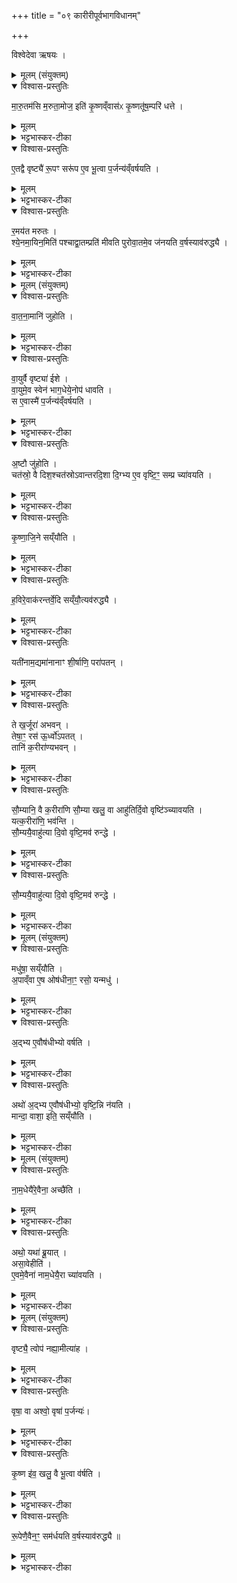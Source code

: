 +++
title = "०९ कारीरीपूर्वभागविधानम्"

+++

विश्वेदेवा ऋषयः ।
<details><summary>मूलम् (संयुक्तम्)</summary>

मा॒रु॒तम॑सि म॒रुता॒मोज॒ इति॑ कृ॒ष्णव्ँवास॑ᳵ कृ॒ष्णतू॑ष॒म्परि॑ धत्त ए॒तद्वै वृष्ट्यै॑ रू॒पꣳ सरू॑प ए॒व भू॒त्वा प॒र्जन्य॑व्ँवर्षयति र॒मय॑त मरुतश्श्ये॒नमा॒यिन॒मिति॑ पश्चाद्वा॒तम्प्रति॑ मीवति पुरोवा॒तमे॒व ज॑नयति व॒र्षस्याव॑रुद्ध्यै
</details>

<details open><summary>विश्वास-प्रस्तुतिः</summary>

मा॒रु॒तम॑सि म॒रुता॒मोज॒ इति॑ कृ॒ष्णव्ँवास॑ᳵ कृ॒ष्णतू॑ष॒म्परि॑ धत्ते ।  
</details>

<details><summary>मूलम्</summary>

मा॒रु॒तम॑सि म॒रुता॒मोज॒ इति॑ कृ॒ष्णव्ँवास॑ᳵ कृ॒ष्णतू॑ष॒म्परि॑ धत्ते ।  
</details>

<details><summary>भट्टभास्कर-टीका</summary>

1अथ 'मारुतमस्ति' इत्यादीनां करीरीमन्त्राणां ब्राह्मणम् - मारुतमसीत्यादि ॥ कृष्णतूषं कृष्णदशान्तं (उदकं) कृष्णं वासो यजमानः परिधत्ते ।
</details>

<details open><summary>विश्वास-प्रस्तुतिः</summary>

ए॒तद्वै वृष्ट्यै॑ रू॒पꣳ सरू॑प ए॒व भू॒त्वा प॒र्जन्य॑व्ँवर्षयति ।  
</details>

<details><summary>मूलम्</summary>

ए॒तद्वै वृष्ट्यै॑ रू॒पꣳ सरू॑प ए॒व भू॒त्वा प॒र्जन्य॑व्ँवर्षयति ।  
</details>

<details><summary>भट्टभास्कर-टीका</summary>

एतत्कृष्णं वासः वृष्ट्यै वृष्ट्या रूपं ; ततश्च पर्जन्यसमानरूपो भूत्वा पर्जन्यं वर्षयति ।
</details>

<details open><summary>विश्वास-प्रस्तुतिः</summary>

र॒मय॑त मरुतः ।  
श्ये॒नमा॒यिन॒मिति॑ पश्चाद्वा॒तम्प्रति॑ मीवति पुरोवा॒तमे॒व ज॑नयति व॒र्षस्याव॑रुद्ध्यै ।
</details>

<details><summary>मूलम्</summary>

र॒मय॑त मरुतः ।  
श्ये॒नमा॒यिन॒मिति॑ पश्चाद्वा॒तम्प्रति॑ मीवति पुरोवा॒तमे॒व ज॑नयति व॒र्षस्याव॑रुद्ध्यै ।
</details>

<details><summary>भट्टभास्कर-टीका</summary>

रमयतेत्यादि । पश्चाद्वातं अपरस्यां दिशि आगच्छन्तं वातं प्रतिमीवति प्रतिनिवर्तयति वर्षप्रतिकूलमपि पुरोवातं पूर्वस्या दिशि आगच्छन्तं वातं वर्षानुकूलं जनयत्येव । तस्य वर्षस्यावरुद्ध्यै भवति । मीव स्थौल्ये । प्रतिमीवति क्षीयमाणं करोतीति यावत् ॥
</details>

<details><summary>मूलम् (संयुक्तम्)</summary>

वातना॒मानि॑ जुहोति वा॒युर्वै वृष्ट्या॑ ईशे वा॒युमे॒व स्वेन॑ भाग॒धेये॒नोप॑ धावति॒ स ए॒वास्मै॑ प॒र्जन्य॑व्ँवर्षयत्य॒ष्टौ [23] जु॒हो॒ति॒ चत॑स्रो॒ वै दिश॒श्चत॑स्रोऽवान्तरदि॒शा दि॒ग्भ्य ए॒व वृष्टि॒ꣳ॒ सम्प्र च्या॑वयति कृष्णाजि॒ने सय्ँयौ॑ति ह॒विरे॒वाक॑रन्तर्वे॒दि सय्ँयौ॒त्यव॑रुद्ध्यै॒ यती॑नाम॒द्यमा॑नानाꣳ शी॒र्षाणि॒ परा॑पत॒न्ते ख॒र्जूरा॑ अभव॒न्तेषा॒ꣳ॒ रस॑ ऊ॒र्ध्वो॑ऽपत॒त्तानि॑ क॒रीरा॑ण्यभवन्त्सौ॒म्यानि॒ वै क॒रीरा॑णि सौ॒म्या खलु॒ वा आहु॑तिर्दि॒वो वृष्टि॑ञ्च्यावयति॒ यत्क॒रीरा॑णि॒ भव॑न्ति [24]  सौ॒म्ययै॒वाहु॑त्या दि॒वो वृष्टि॒मव॑ रुन्द्धे
</details>

<details open><summary>विश्वास-प्रस्तुतिः</summary>

वा॒त॒ना॒मानि॑ जुहोति ।  
</details>

<details><summary>मूलम्</summary>

वा॒त॒ना॒मानि॑ जुहोति ।  
</details>

<details><summary>भट्टभास्कर-टीका</summary>

2वातनामानीति ॥ 'पुरोवातो वर्षन्' इत्यादीन्यष्टौ ।
</details>

<details open><summary>विश्वास-प्रस्तुतिः</summary>

वा॒युर्वै वृष्ट्या॑ ईशे ।  
वा॒युमे॒व स्वेन॑ भाग॒धेये॒नोप॑ धावति ।  
स ए॒वास्मै॑ प॒र्जन्य॑व्ँवर्षयति ।  
</details>

<details><summary>मूलम्</summary>

वा॒युर्वै वृष्ट्या॑ ईशे ।  
वा॒युमे॒व स्वेन॑ भाग॒धेये॒नोप॑ धावति ।  
स ए॒वास्मै॑ प॒र्जन्य॑व्ँवर्षयति ।  
</details>

<details><summary>भट्टभास्कर-टीका</summary>

ईश इति । 'लोपस्त आत्मनेपदेषु' इति तलोपः ।
</details>

<details open><summary>विश्वास-प्रस्तुतिः</summary>

अ॒ष्टौ जु॑होति ।   
चत॑स्रो॒ वै दिश॒श्चत॑स्रोऽवान्तरदि॒शा दि॒ग्भ्य ए॒व वृष्टि॒ꣳ॒ सम्प्र च्या॑वयति ।  
</details>

<details><summary>मूलम्</summary>

अ॒ष्टौ जु॑होति ।   
चत॑स्रो॒ वै दिश॒श्चत॑स्रोऽवान्तरदि॒शा दि॒ग्भ्य ए॒व वृष्टि॒ꣳ॒ सम्प्र च्या॑वयति ।  
</details>

<details><summary>भट्टभास्कर-टीका</summary>

अष्टावित्यादि । गतम् ।
</details>

<details open><summary>विश्वास-प्रस्तुतिः</summary>

कृ॒ष्णा॒जि॒ने सय्ँयौ॑ति ।  
</details>

<details><summary>मूलम्</summary>

कृ॒ष्णा॒जि॒ने सय्ँयौ॑ति ।  
</details>

<details><summary>भट्टभास्कर-टीका</summary>

कृष्णाजिने संयौतीति । अन्तर्वेदि कृष्णाजिने मधुषा करीरसक्तून् संयौतीति ।
</details>

<details open><summary>विश्वास-प्रस्तुतिः</summary>

ह॒विरे॒वाक॑रन्तर्वे॒दि सय्ँयौ॒त्यव॑रुद्ध्यै ।  
</details>

<details><summary>मूलम्</summary>

ह॒विरे॒वाक॑रन्तर्वे॒दि सय्ँयौ॒त्यव॑रुद्ध्यै ।  
</details>

<details><summary>भट्टभास्कर-टीका</summary>

हविरेवाकः अकार्षीत् करोति । छान्दसो लुङ्, 'मन्त्रे घस' इति च्लेर्लुक् । अन्तर्वेदि संयवनं वर्षस्यावरोधनाय भवति ।
</details>

<details open><summary>विश्वास-प्रस्तुतिः</summary>

यती॑नाम॒द्यमा॑नानाꣳ शी॒र्षाणि॒ परा॑पतन् ।
</details>

<details><summary>मूलम्</summary>

यती॑नाम॒द्यमा॑नानाꣳ शी॒र्षाणि॒ परा॑पतन् ।
</details>

<details><summary>भट्टभास्कर-टीका</summary>

यतीनामिति । प्राणिनां यातयितारो रक्षोवीशेषाः यतयः तेषां षालावृकैरद्यमानानाम् । यदाह – 'इन्द्रो यतीन् सालावृकेभ्यः' इत्यादि ।
</details>

<details open><summary>विश्वास-प्रस्तुतिः</summary>

ते ख॒र्जूरा॑ अभवन् ।  
तेषा॒ꣳ॒ रस॑ ऊ॒र्ध्वो॑ऽपतत् ।  
तानि॑ क॒रीरा॑ण्यभवन् ।   
</details>

<details><summary>मूलम्</summary>

ते ख॒र्जूरा॑ अभवन् ।  
तेषा॒ꣳ॒ रस॑ ऊ॒र्ध्वो॑ऽपतत् ।  
तानि॑ क॒रीरा॑ण्यभवन् ।   
</details>

<details><summary>भट्टभास्कर-टीका</summary>

खर्जूराः महातालाः तत्फलानि करीराणि ।
</details>

<details open><summary>विश्वास-प्रस्तुतिः</summary>

सौ॒म्यानि॒ वै क॒रीरा॑णि सौ॒म्या खलु॒ वा आहु॑तिर्दि॒वो वृष्टि॑ञ्च्यावयति ।  
यत्क॒रीरा॑णि॒ भव॑न्ति ।  
सौ॒म्ययै॒वाहु॑त्या दि॒वो वृष्टि॒मव॑ रुन्द्धे ।
</details>

<details><summary>मूलम्</summary>

सौ॒म्यानि॒ वै क॒रीरा॑णि सौ॒म्या खलु॒ वा आहु॑तिर्दि॒वो वृष्टि॑ञ्च्यावयति ।  
यत्क॒रीरा॑णि॒ भव॑न्ति ।  
सौ॒म्ययै॒वाहु॑त्या दि॒वो वृष्टि॒मव॑ रुन्द्धे ।
</details>

<details><summary>भट्टभास्कर-टीका</summary>

सौम्यानीति । रसपरिणामत्वात् ।
</details>

<details open><summary>विश्वास-प्रस्तुतिः</summary>

सौ॒म्ययै॒वाहु॑त्या दि॒वो वृष्टि॒मव॑ रुन्द्धे ।
</details>

<details><summary>मूलम्</summary>

सौ॒म्ययै॒वाहु॑त्या दि॒वो वृष्टि॒मव॑ रुन्द्धे ।
</details>

<details><summary>भट्टभास्कर-टीका</summary>

सौम्येति । सौम्यैव हि दिवो वृष्टिं च्यावयितुं शक्नोति । गतमन्यत् ॥
</details>

<details><summary>मूलम् (संयुक्तम्)</summary>

मधु॑षा॒ सय्ँयौ॑त्य॒पाव्ँवा ए॒ष ओष॑धीना॒ꣳ॒ रसो॒ यन्मध्व॒द्भ्य ए॒वौष॑धीभ्यो वर्ष॒त्यथो॑ अ॒द्भ्य ए॒वौष॑धीभ्यो॒ वृष्टि॒न्नि न॑यति॒ मान्दा॒ वाशा॒ इति॒ सय्ँयौ॑ति
</details>

<details open><summary>विश्वास-प्रस्तुतिः</summary>

मधु॑षा॒ सय्ँयौ॑ति ।  
अ॒पाव्ँवा ए॒ष ओष॑धीना॒ꣳ॒ रसो॒ यन्मधु॑ ।  
</details>

<details><summary>मूलम्</summary>

मधु॑षा॒ सय्ँयौ॑ति ।  
अ॒पाव्ँवा ए॒ष ओष॑धीना॒ꣳ॒ रसो॒ यन्मधु॑ ।  
</details>

<details><summary>भट्टभास्कर-टीका</summary>

3मधुषेति ॥ कृष्णेन । मधुशब्दपर्यायो मधुश्शब्दः उसिप्रत्ययान्तः ।
</details>

<details open><summary>विश्वास-प्रस्तुतिः</summary>

अ॒द्भ्य ए॒वौष॑धीभ्यो वर्षति ।
</details>

<details><summary>मूलम्</summary>

अ॒द्भ्य ए॒वौष॑धीभ्यो वर्षति ।
</details>

<details><summary>भट्टभास्कर-टीका</summary>

अद्भ्य ओषधीभ्यश्च हेतुभ्यः वृष्टिं प्रवर्तयति मधुषा संयवनेन ।
</details>

<details open><summary>विश्वास-प्रस्तुतिः</summary>

अथो॑ अ॒द्भ्य ए॒वौष॑धीभ्यो॒ वृष्टि॒न्नि न॑यति ।  
मान्दा॒ वाशा॒ इति॒ सय्ँयौ॑ति ।
</details>

<details><summary>मूलम्</summary>

अथो॑ अ॒द्भ्य ए॒वौष॑धीभ्यो॒ वृष्टि॒न्नि न॑यति ।  
मान्दा॒ वाशा॒ इति॒ सय्ँयौ॑ति ।
</details>

<details><summary>भट्टभास्कर-टीका</summary>

अथो इति । अपि च अद्भ्य ओषधीभ्योपि उपादानेभ्यः वृष्टिमुत्पादयति ॥
</details>

<details><summary>मूलम् (संयुक्तम्)</summary>

नाम॒धेयै॑रे॒वैना॒ अच्छै॒त्यथो॒ यथा॑ ब्रू॒यादसा॒वेहीत्ये॒वमे॒वैना॑ नाम॒धेयै॒रा [25] च्या॒व॒य॒ति॒ वृष्णो॒ अश्व॑स्य स॒न्दान॑मसि
</details>

<details open><summary>विश्वास-प्रस्तुतिः</summary>

ना॒म॒धेयै॑रे॒वैना॒ अच्छै॑ति ।  
</details>

<details><summary>मूलम्</summary>

ना॒म॒धेयै॑रे॒वैना॒ अच्छै॑ति ।  
</details>

<details><summary>भट्टभास्कर-टीका</summary>

4नामधेयैरिति ॥ मान्दादिभिरेकादशभिः । अच्छैति आभिख्येन प्राप्नोति अभिमन्त्रणेनाभिमुख्यकरणात् ।
</details>

<details open><summary>विश्वास-प्रस्तुतिः</summary>

अथो॒ यथा॑ ब्रू॒यात् ।  
असा॒वेहीति॑ ।  
ए॒वमे॒वैना॑ नाम॒धेयै॒रा च्या॑वयति ।        
</details>

<details><summary>मूलम्</summary>

अथो॒ यथा॑ ब्रू॒यात् ।  
असा॒वेहीति॑ ।  
ए॒वमे॒वैना॑ नाम॒धेयै॒रा च्या॑वयति ।        
</details>

<details><summary>भट्टभास्कर-टीका</summary>

अथो इति । असाविति । नामविशेषार्थं सामान्यपदम् । यथा कश्चिदामन्त्रयमाणो ब्रूयात् दत्त एहि गुप्त एहि इति एवमेवापोपि नामधेयैरात्मसमीपे आगमयति ॥
</details>

<details><summary>मूलम् (संयुक्तम्)</summary>

वृष्ट्यै॒ त्वोप॑ नह्या॒मीत्या॑ह॒ वृषा॒ वा अश्वो॒ वृषा॑ प॒र्जन्य॑ᳵ कृ॒ष्ण इ॑व॒ खलु॒ वै भू॒त्वा व॑र्षति रू॒पेणै॒वैन॒ꣳ॒ सम॑र्धयति व॒र्षस्याव॑रुद्ध्यै ॥ [26]  
</details>

<details open><summary>विश्वास-प्रस्तुतिः</summary>

वृष्ट्यै॒ त्वोप॑ नह्या॒मीत्या॑ह ।  
</details>

<details><summary>मूलम्</summary>

वृष्ट्यै॒ त्वोप॑ नह्या॒मीत्या॑ह ।  
</details>

<details><summary>भट्टभास्कर-टीका</summary>

5वृष्ण इति ॥ तिस्र पिण्डीः कृत्वा समुच्चित्यानेन मन्त्रेण कृष्णाजिनस्यान्तान् सन्दानेनोपनह्यति ।
</details>

<details open><summary>विश्वास-प्रस्तुतिः</summary>

वृषा॒ वा अश्वो॒ वृषा॑ प॒र्जन्यः॑।  
</details>

<details><summary>मूलम्</summary>

वृषा॒ वा अश्वो॒ वृषा॑ प॒र्जन्यः॑।  
</details>

<details><summary>भट्टभास्कर-टीका</summary>

वृषेति । वर्षिता अश्वः पर्जन्यो वा वर्षिता । तस्माद्वृषत्वेन पर्जन्यसदृशाश्वसंकीर्तनं वृष्ट्यै भवति ।
</details>

<details open><summary>विश्वास-प्रस्तुतिः</summary>

कृ॒ष्ण इ॑व॒ खलु॒ वै भू॒त्वा व॑र्षति ।  
</details>

<details><summary>मूलम्</summary>

कृ॒ष्ण इ॑व॒ खलु॒ वै भू॒त्वा व॑र्षति ।  
</details>

<details><summary>भट्टभास्कर-टीका</summary>

किञ्च - कृष्ण इव भूत्वा पर्जन्यो वर्षति ।
</details>

<details open><summary>विश्वास-प्रस्तुतिः</summary>

रू॒पेणै॒वैन॒ꣳ॒ सम॑र्धयति  व॒र्षस्याव॑रुद्ध्यै ॥
</details>

<details><summary>मूलम्</summary>

रू॒पेणै॒वैन॒ꣳ॒ सम॑र्धयति  व॒र्षस्याव॑रुद्ध्यै ॥
</details>

<details><summary>भट्टभास्कर-टीका</summary>

तस्मात्कृष्णाजिनसम्बन्धः रूपसमृद्ध्या वृष्टिहेतुर्भवति ॥


इति द्वितीये चतुर्थे नवमोनुवाकः ॥
</details>
